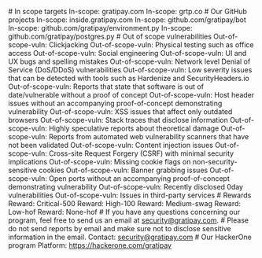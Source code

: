 \# In scope targets In-scope: gratipay.com In-scope: grtp.co # Our GitHub projects In-scope: inside.gratipay.com In-scope: github.com/gratipay/bot In-scope: github.com/gratipay/environment.py In-scope: github.com/gratipay/postgres.py # Out of scope vulnerabilities Out-of-scope-vuln: Clickjacking Out-of-scope-vuln: Physical testing such as office access Out-of-scope-vuln: Social engineering Out-of-scope-vuln: UI and UX bugs and spelling mistakes Out-of-scope-vuln: Network level Denial of Service (DoS/DDoS) vulnerabilities Out-of-scope-vuln: Low severity issues that can be detected with tools such as Hardenize and SecurityHeaders.io Out-of-scope-vuln: Reports that state that software is out of date/vulnerable without a proof of concept Out-of-scope-vuln: Host header issues without an accompanying proof-of-concept demonstrating vulnerability Out-of-scope-vuln: XSS issues that affect only outdated browsers Out-of-scope-vuln: Stack traces that disclose information Out-of-scope-vuln: Highly speculative reports about theoretical damage Out-of-scope-vuln: Reports from automated web vulnerability scanners that have not been validated Out-of-scope-vuln: Content injection issues Out-of-scope-vuln: Cross-site Request Forgery (CSRF) with minimal security implications Out-of-scope-vuln: Missing cookie flags on non-security-sensitive cookies Out-of-scope-vuln: Banner grabbing issues Out-of-scope-vuln: Open ports without an accompanying proof-of-concept demonstrating vulnerability Out-of-scope-vuln: Recently disclosed 0day vulnerabilities Out-of-scope-vuln: Issues in third-party services # Rewards Reward: Critical-500 Reward: High-100 Reward: Medium-swag Reward: Low-hof Reward: None-hof # If you have any questions concerning our program, feel free to send us an email at security@gratipay.com. # Please do not send reports by email and make sure not to disclose sensitive information in the email. Contact: security@gratipay.com # Our HackerOne program Platform: https://hackerone.com/gratipay